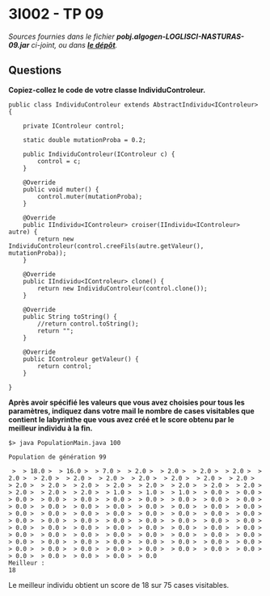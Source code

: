 
# 3I002 - TP 09

_Sources fournies dans le fichier **pobj.algogen-LOGLISCI-NASTURAS-09.jar** ci-joint, ou dans **[le dépôt](http://github.com/3201101/3I002/tree/master/Devoirs/09)**._


## Questions

**Copiez-collez le code de votre classe IndividuControleur.**

    public class IndividuControleur extends AbstractIndividu<IControleur> {
        
        private IControleur control;
        
        static double mutationProba = 0.2;
        
        public IndividuControleur(IControleur c) {
            control = c;
        }
        
        @Override
        public void muter() {
            control.muter(mutationProba);
        }

        @Override
        public IIndividu<IControleur> croiser(IIndividu<IControleur> autre) {
            return new IndividuControleur(control.creeFils(autre.getValeur(), mutationProba));
        }

        @Override
        public IIndividu<IControleur> clone() {
            return new IndividuControleur(control.clone());
        }

        @Override
        public String toString() {
            //return control.toString();
            return "";
        }

        @Override
        public IControleur getValeur() {
            return control;
        }
        
    }

**Après avoir spécifié les valeurs que vous avez choisies pour tous les paramètres, indiquez dans votre mail le nombre de cases visitables que contient le labyrinthe que vous avez créé et le score obtenu par le meilleur individu à la fin.**

    $> java PopulationMain.java 100

    Population de génération 99

     >  > 18.0 >  > 16.0 >  > 7.0 >  > 2.0 >  > 2.0 >  > 2.0 >  > 2.0 >  > 2.0 >  > 2.0 >  > 2.0 >  > 2.0 >  > 2.0 >  > 2.0 >  > 2.0 >  > 2.0 >  > 2.0 >  > 2.0 >  > 2.0 >  > 2.0 >  > 2.0 >  > 2.0 >  > 2.0 >  > 2.0 >  > 2.0 >  > 2.0 >  > 2.0 >  > 1.0 >  > 1.0 >  > 1.0 >  > 0.0 >  > 0.0 >  > 0.0 >  > 0.0 >  > 0.0 >  > 0.0 >  > 0.0 >  > 0.0 >  > 0.0 >  > 0.0 >  > 0.0 >  > 0.0 >  > 0.0 >  > 0.0 >  > 0.0 >  > 0.0 >  > 0.0 >  > 0.0 >  > 0.0 >  > 0.0 >  > 0.0 >  > 0.0 >  > 0.0 >  > 0.0 >  > 0.0 >  > 0.0 >  > 0.0 >  > 0.0 >  > 0.0 >  > 0.0 >  > 0.0 >  > 0.0 >  > 0.0 >  > 0.0 >  > 0.0 >  > 0.0 >  > 0.0 >  > 0.0 >  > 0.0 >  > 0.0 >  > 0.0 >  > 0.0 >  > 0.0 >  > 0.0 >  > 0.0 >  > 0.0 >  > 0.0 >  > 0.0 >  > 0.0 >  > 0.0 >  > 0.0 >  > 0.0 >  > 0.0 >  > 0.0 >  > 0.0 >  > 0.0 >  > 0.0 >  > 0.0 >  > 0.0 >  > 0.0 >  > 0.0 >  > 0.0 >  > 0.0 >  > 0.0 >  > 0.0 >  > 0.0 >  > 0.0 >  > 0.0 >  > 0.0 >  > 0.0 >  > 0.0
    Meilleur : 
    18

Le meilleur individu obtient un score de 18 sur 75 cases visitables.